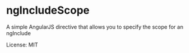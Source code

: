 ngIncludeScope
================

A simple AngularJS directive that allows you to specify the scope for an ngInclude


License: MIT

